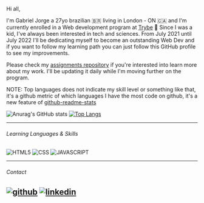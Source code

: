 Hi all,

I'm Gabriel Jorge a 27yo brazilian 🇧🇷 living in London - ON 🇨🇦 and I'm currently enrolled in a Web development program at [Trybe](https://www.betrybe.com/) :rocket:
Since I was a kid, I've always been interested in tech and sciences. From July 2021 until July 2022 I'll be dedicating myself to become an outstanding Web Dev and if you want to follow my learning path you can just follow this GitHub profile to see my improvements. 

Please check my [assignments repository](https://github.com/GabrielJorge94/trybe-assignments) if you're interested into learn more about my work. I'll be updating it daily while I'm moving further on the program.

NOTE: Top languages does not indicate my skill level or something like that, it's a github metric of which languages I have the most code on github, it's a new feature of [github-readme-stats](https://github.com/anuraghazra/github-readme-stats)

![Anurag's GitHub stats](https://github-readme-stats.vercel.app/api?username=GabrielJorge94&show_icons=true&theme=dark) [![Top Langs](https://github-readme-stats.vercel.app/api/top-langs/?username=GabrielJorge94&theme=dark)](https://github.com/anuraghazra/github-readme-stats)


---

###### Learning Languages & Skills
![HTML5](https://img.shields.io/badge/HTML5-E34F26?style=for-the-badge&logo=html5&logoColor=white)
![CSS](https://img.shields.io/badge/CSS-239120?&style=for-the-badge&logo=css3&logoColor=white)
![JAVASCRIPT](https://img.shields.io/badge/JavaScript-F7DF1E?style=for-the-badge&logo=javascript&logoColor=black)


---       
###### Contact      

[![github](https://img.shields.io/badge/Facebook-1877F2?style=for-the-badge&logo=facebook&logoColor=white)][1]
[![linkedin](https://img.shields.io/badge/LinkedIn-0077B5?style=for-the-badge&logo=linkedin&logoColor=white)][2]
---
[1]: https://www.facebook.com/gabrieelh
[2]: https://www.linkedin.com/in/gabrieelh/
